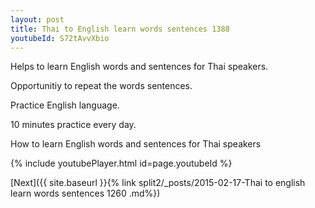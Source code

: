 ```yaml
---
layout: post
title: Thai to English learn words sentences 1388 
youtubeId: S72tAvvXbio
---
```

 
 
Helps to learn English words and sentences for Thai speakers.

Opportunitiy to repeat the words sentences. 

Practice English language. 
 
10 minutes practice every day. 
 
How to learn English words and sentences for Thai speakers 
 
{% include youtubePlayer.html id=page.youtubeId %}
 
 
[Next]({{ site.baseurl }}{% link  split2/_posts/2015-02-17-Thai to english learn words sentences 1260 .md%})
 
